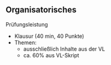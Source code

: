 ## Organisatorisches

Prüfungsleistung

* Klausur (40 min, 40 Punkte)
* Themen: 
    * ausschließlich Inhalte aus der VL
    * ca. 60% aus VL-Skript
